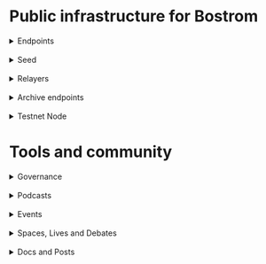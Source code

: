 # Public infrastructure for Bostrom

<details>
  <summary>Endpoints</summary>
  <br>
  RPC: <br>
  REST: <br>
  GRPC: <br>
</details>
<br>
<details>
  <summary>Seed</summary>
</details>
<br>
<details>
  <summary>Relayers</summary>
  Bostrom <-> Osmosis<br>
  Bostrom <-> Cosmoshub<br>
  <a href="https://ping.pub/bostrom/account/bostrom12mchf67y67y3xnk2tkzkxa67w3vmhxjsly5f49">Our wallet</a>
</details>
<br>
<details>
  <summary>Archive endpoints</summary>
  RPC: <br>
  API: <br>
  GRPC: <br>
</details>
<br>
<details>
  <summary>Testnet Node</summary>
  <a href="https://staking.citizenweb3.com/chains/pussy">Testnet Validator + Peers</a><br>
</details>

# Tools and community

<details>
  <summary>Governance</summary>
  <a href="https://cyb.ai/senate">Voting History</a><br>
  <a href="https://cyb.ai/senate/18/comments">Created Prop 18</a><br>
</details>
<br>
<details>
  <summary>Podcasts</summary>
  <a href="https://www.citizenweb3.com/cyber">The web, AI and Self-executable programs with Cyber core team</a><br>
</details>
<br>
<details>
  <summary>Events</summary>
  <a href=""></a><br>
</details>
<br>
<details>
  <summary>Spaces, Lives and Debates</summary>
  <a href="https://www.youtube.com/watch?v=FxEDIJ4jYc0">Re-Boot</a><br>
</details>
<br>
<details>
  <summary>Docs and Posts</summary>
  <a href="https://github.com/cybercongress/cyber/blob/master/computing-the-knowledge/computing-the-knowledge.md">White Paper Contributor</a><br>
  <a href="https://citizenweb3.github.io/manuscripts/how-to-stake-boot/">How to Stake Boot</a><br>
  <a href="https://citizenweb3.github.io/manuscripts/cyber-bostrom-1-description/">Bostrom-Cyber: a complete guide. Part 1 - Description</a><br>
  <a href="https://citizenweb3.github.io/manuscripts/cyber-bostrom-2-how-to-obtain-boot/">Bostrom-Cyber: a complete guide. Part 2 - How to obtain BOOT</a><br>
  <a href="https://citizenweb3.github.io/manuscripts/cyber-bostrom-3-citizenship">Bostrom-Cyber: a complete guide. Part 3 - How to get a citizenship</a><br>
  <a href="https://citizenweb3.github.io/manuscripts/cyber-bostrom-5-how-to-stake/">Bostrom-Cyber: a complete guide. Part 4 - How to stake BOOT</a><br>
  <a href="https://citizenweb3.github.io/manuscripts/cyber-bostrom-4-cyberlinks/">Bostrom-Cyber: a complete guide. Part 5 - How to create a cyberlink & use cyb.ai</a><br>
  <a href="https://citizenweb3.github.io/manuscripts/cyber-bostrom-6-dex-liquidity/">Bostrom-Cyber: a complete guide. Part 6 - How to use cyber DEX and add liquidity</a><br>
  <a href="https://spacepussy.ai/cyberver/verses/pussy/graph/faculties/9">Web3 Faculty</a><br>
  <a href="https://t.me/fuckgoogle">Telegram Chat Admin</a><br>
</details>
<br>
